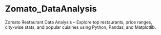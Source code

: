 # Zomato_DataAnalysis
Zomato Restaurant Data Analysis – Explore top restaurants, price ranges, city-wise stats, and popular cuisines using Python, Pandas, and Matplotlib.
